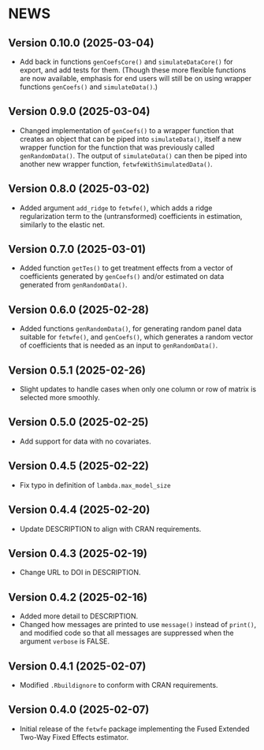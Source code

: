 # NEWS

## Version 0.10.0 (2025-03-04)

- Add back in functions `genCoefsCore()` and `simulateDataCore()` for export, and add tests for them. (Though these more flexible functions are now available, emphasis for end users will still be on using wrapper functions `genCoefs()` and `simulateData()`.)

## Version 0.9.0 (2025-03-04)

- Changed implementation of `genCoefs()` to a wrapper function that creates an object that can be piped into `simulateData()`, itself a new wrapper function for the function that was previously called `genRandomData()`. The output of `simulateData()` can then be piped into another new wrapper function, `fetwfeWithSimulatedData()`.

## Version 0.8.0 (2025-03-02)

- Added argument `add_ridge` to `fetwfe()`, which adds a ridge regularization term to the (untransformed) coefficients in estimation, similarly to the elastic net.

## Version 0.7.0 (2025-03-01)

- Added function `getTes()` to get treatment effects from a vector of coefficients generated by `genCoefs()` and/or estimated on data generated from `genRandomData()`.

## Version 0.6.0 (2025-02-28)

- Added functions `genRandomData()`, for generating random panel data suitable for `fetwfe()`, and `genCoefs()`, which generates a random vector of coefficients that is needed as an input to `genRandomData()`.

## Version 0.5.1 (2025-02-26)

- Slight updates to handle cases when only one column or row of matrix is selected more smoothly.

## Version 0.5.0 (2025-02-25)

- Add support for data with no covariates.

## Version 0.4.5 (2025-02-22)

- Fix typo in definition of `lambda.max_model_size`

## Version 0.4.4 (2025-02-20)

- Update DESCRIPTION to align with CRAN requirements.

## Version 0.4.3 (2025-02-19)

- Change URL to DOI in DESCRIPTION.

## Version 0.4.2 (2025-02-16)

- Added more detail to DESCRIPTION.
- Changed how messages are printed to use `message()` instead of `print()`, and modified code so that all messages are suppressed when the argument `verbose` is FALSE.

## Version 0.4.1 (2025-02-07)

- Modified `.Rbuildignore` to conform with CRAN requirements.

## Version 0.4.0 (2025-02-07)

- Initial release of the `fetwfe` package implementing the Fused Extended Two-Way Fixed Effects estimator.